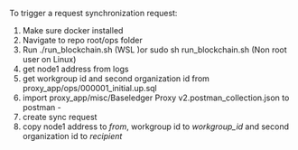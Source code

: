 To trigger a request synchronization request:

1. Make sure docker installed
2. Navigate to repo root/ops folder
3. Run ./run_blockchain.sh (WSL )or sudo sh run_blockchain.sh (Non root user on Linux)
4. get node1 address from logs
5. get workgroup id and second organization id from proxy_app/ops/000001_initial.up.sql
6. import proxy_app/misc/Baseledger Proxy v2.postman_collection.json to postman - 
7. create sync request
8. copy node1 address to *from*, workgroup id to *workgroup_id* and second organization id to *recipient*